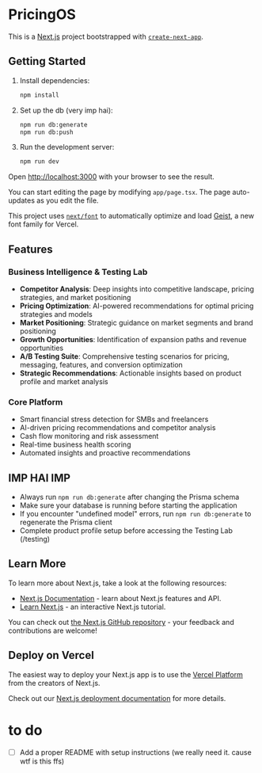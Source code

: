 # PricingOS

This is a [Next.js](https://nextjs.org) project bootstrapped with [`create-next-app`](https://nextjs.org/docs/app/api-reference/cli/create-next-app).

## Getting Started

1. Install dependencies:

   ```bash
   npm install
   ```

2. Set up the db (very imp hai):

   ```bash
   npm run db:generate
   npm run db:push
   ```

3. Run the development server:

   ```bash
   npm run dev
   ```

Open [http://localhost:3000](http://localhost:3000) with your browser to see the result.

You can start editing the page by modifying `app/page.tsx`. The page auto-updates as you edit the file.

This project uses [`next/font`](https://nextjs.org/docs/app/building-your-application/optimizing/fonts) to automatically optimize and load [Geist](https://vercel.com/font), a new font family for Vercel.

## Features

### Business Intelligence & Testing Lab
- **Competitor Analysis**: Deep insights into competitive landscape, pricing strategies, and market positioning
- **Pricing Optimization**: AI-powered recommendations for optimal pricing strategies and models
- **Market Positioning**: Strategic guidance on market segments and brand positioning
- **Growth Opportunities**: Identification of expansion paths and revenue opportunities
- **A/B Testing Suite**: Comprehensive testing scenarios for pricing, messaging, features, and conversion optimization
- **Strategic Recommendations**: Actionable insights based on product profile and market analysis

### Core Platform
- Smart financial stress detection for SMBs and freelancers
- AI-driven pricing recommendations and competitor analysis
- Cash flow monitoring and risk assessment
- Real-time business health scoring
- Automated insights and proactive recommendations

## IMP HAI IMP

- Always run `npm run db:generate` after changing the Prisma schema
- Make sure your database is running before starting the application
- If you encounter "undefined model" errors, run `npm run db:generate` to regenerate the Prisma client
- Complete product profile setup before accessing the Testing Lab (/testing)

## Learn More

To learn more about Next.js, take a look at the following resources:

- [Next.js Documentation](https://nextjs.org/docs) - learn about Next.js features and API.
- [Learn Next.js](https://nextjs.org/learn) - an interactive Next.js tutorial.

You can check out [the Next.js GitHub repository](https://github.com/vercel/next.js) - your feedback and contributions are welcome!

## Deploy on Vercel

The easiest way to deploy your Next.js app is to use the [Vercel Platform](https://vercel.com/new?utm_medium=default-template&filter=next.js&utm_source=create-next-app&utm_campaign=create-next-app-readme) from the creators of Next.js.

Check out our [Next.js deployment documentation](https://nextjs.org/docs/app/building-your-application/deploying) for more details.


# to do
- [ ] Add a proper README with setup instructions (we really need it. cause wtf is this ffs)
